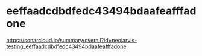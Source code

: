 # eeffaadcdbdfedc43494bdaafeafffadone
https://sonarcloud.io/summary/overall?id=neojarvis-testing_eeffaadcdbdfedc43494bdaafeafffadone
